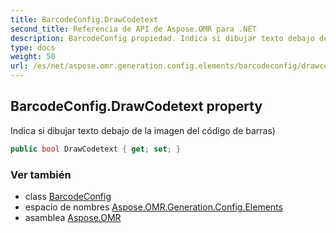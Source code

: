 ```yaml
---
title: BarcodeConfig.DrawCodetext
second_title: Referencia de API de Aspose.OMR para .NET
description: BarcodeConfig propiedad. Indica si dibujar texto debajo de la imagen del código de barras
type: docs
weight: 50
url: /es/net/aspose.omr.generation.config.elements/barcodeconfig/drawcodetext/
---
```

## BarcodeConfig.DrawCodetext property

Indica si dibujar texto debajo de la imagen del código de barras)

```csharp
public bool DrawCodetext { get; set; }
```

### Ver también

* class [BarcodeConfig](../)
* espacio de nombres [Aspose.OMR.Generation.Config.Elements](../../barcodeconfig/)
* asamblea [Aspose.OMR](../../../)


